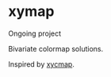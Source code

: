 # xymap
Ongoing project

Bivariate colormap solutions.

Inspired by [xycmap](https://github.com/rbjansen/xycmap).
